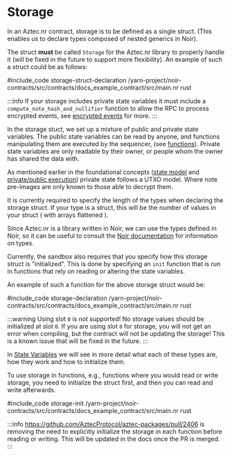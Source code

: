 # Storage

In an Aztec.nr contract, storage is to be defined as a single struct. (This enables us to declare types composed of nested generics in Noir).

The struct **must** be called `Storage` for the Aztec.nr library to properly handle it (will be fixed in the future to support more flexibility).
An example of such a struct could be as follows:

#include_code storage-struct-declaration /yarn-project/noir-contracts/src/contracts/docs_example_contract/src/main.nr rust

:::info
If your storage includes private state variables it must include a `compute_note_hash_and_nullifier` function to allow the RPC to process encrypted events, see [encrypted events](./events.md#processing-encrypted-events) for more.
:::

In the storage stuct, we set up a mixture of public and private state variables. The public state variables can be read by anyone, and functions manipulating them are executed by the sequencer, (see [functions](./functions.md#public-functions)). Private state variables are only readable by their owner, or people whom the owner has shared the data with. 

As mentioned earlier in the foundational concepts ([state model](./../../../concepts/foundation/state_model.md) and [private/public execution](./../../../concepts/foundation/communication/public_private_calls.md)) private state follows a UTXO model. Where note pre-images are only known to those able to decrypt them.

It is currently required to specify the length of the types when declaring the storage struct. If your type is a struct, this will be the number of values in your struct ( with arrays flattened ).

Since Aztec.nr is a library written in Noir, we can use the types defined in Noir, so it can be useful to consult the [Noir documentation](https://noir-lang.org/language_concepts/data_types) for information on types.

Currently, the sandbox also requires that you specify how this storage struct is "initialized". This is done by specifying an `init` function that is run in functions that rely on reading or altering the state variables. 

An example of such a function for the above storage struct would be:

#include_code storage-declaration /yarn-project/noir-contracts/src/contracts/docs_example_contract/src/main.nr rust

:::warning Using slot `0` is not supported!
No storage values should be initialized at slot `0`. If you are using slot `0` for storage, you will not get an error when compiling, but the contract will not be updating the storage! This is a known issue that will be fixed in the future.
:::

In [State Variables](./state_variables.md) we will see in more detail what each of these types are, how they work and how to initialize them.

To use storage in functions, e.g., functions where you would read or write storage, you need to initialize the struct first, and then you can read and write afterwards.

#include_code storage-init /yarn-project/noir-contracts/src/contracts/docs_example_contract/src/main.nr rust

:::info
https://github.com/AztecProtocol/aztec-packages/pull/2406 is removing the need to explicitly initialize the storage in each function before reading or writing. This will be updated in the docs once the PR is merged.
:::